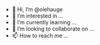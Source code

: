 - 👋 Hi, I’m @olehauge
- 👀 I’m interested in ...
- 🌱 I’m currently learning ...
- 💞️ I’m looking to collaborate on ...
- 📫 How to reach me ...

<!---
olehauge/olehauge is a ✨ special ✨ repository because its `README.md` (this file) appears on your GitHub profile.
You can click the Preview link to take a look at your changes.
--->
